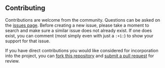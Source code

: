 ## Contributing

Contributions are welcome from the community. Questions can be asked on the
[issues page](https://github.com/USGS-R/loadflex/issues). 
Before creating a new issue, please take a moment to search
and make sure a similar issue does not already exist. If one does exist, you
can comment (most simply even with just a `:+1:`) to show your support for that
issue.

If you have direct contributions you would like considered for incorporation
into the project, you can 
[fork this repository](https://help.github.com/articles/fork-a-repo/) and
[submit a pull request](https://help.github.com/articles/about-pull-requests/)
for review.
